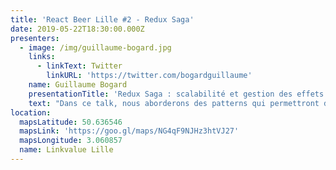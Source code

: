 ```yaml
---
title: 'React Beer Lille #2 - Redux Saga'
date: 2019-05-22T18:30:00.000Z
presenters:
  - image: /img/guillaume-bogard.jpg
    links:
      - linkText: Twitter
        linkURL: 'https://twitter.com/bogardguillaume'
    name: Guillaume Bogard
    presentationTitle: 'Redux Saga : scalabilité et gestion des effets de bord'
    text: "Dans ce talk, nous aborderons des patterns qui permettront de gérer les effets de bord dans les applications front-end, éviter certains bugs, et scaler en toute confiance \U0001F44C\nVous aurez besoin dans l'idéal d'une expérience de React et de Redux, ou d'un autre store similaire (Vuex)."
location:
  mapsLatitude: 50.636546
  mapsLink: 'https://goo.gl/maps/NG4qF9NJHz3htVJ27'
  mapsLongitude: 3.060857
  name: Linkvalue Lille
---
```

